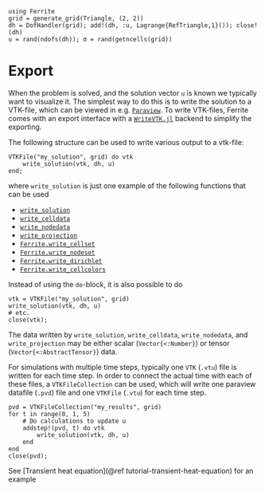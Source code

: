 ```@setup export
using Ferrite
grid = generate_grid(Triangle, (2, 2))
dh = DofHandler(grid); add!(dh, :u, Lagrange{RefTriangle,1}()); close!(dh)
u = rand(ndofs(dh)); σ = rand(getncells(grid))
```

# Export

When the problem is solved, and the solution vector `u` is known we typically
want to visualize it. The simplest way to do this is to write the solution to a
VTK-file, which can be viewed in e.g. [`Paraview`](https://www.paraview.org/).
To write VTK-files, Ferrite comes with an export interface with a 
[`WriteVTK.jl`](https://github.com/jipolanco/WriteVTK.jl) backend to simplify
the exporting.

The following structure can be used to write various output to a vtk-file:
```@example export
VTKFile("my_solution", grid) do vtk
    write_solution(vtk, dh, u)
end;
```
where `write_solution` is just one example of the following functions that can be used 

* [`write_solution`](@ref)
* [`write_celldata`](@ref)
* [`write_nodedata`](@ref)
* [`write_projection`](@ref)
* [`Ferrite.write_cellset`](@ref)
* [`Ferrite.write_nodeset`](@ref)
* [`Ferrite.write_dirichlet`](@ref)
* [`Ferrite.write_cellcolors`](@ref)

Instead of using the `do`-block, it is also possible to do
```@example export
vtk = VTKFile("my_solution", grid)
write_solution(vtk, dh, u)
# etc.
close(vtk);
```

The data written by `write_solution`, `write_celldata`, `write_nodedata`, and `write_projection` may be either scalar (`Vector{<:Number}`) or tensor (`Vector{<:AbstractTensor}`) data. 

For simulations with multiple time steps, typically one `VTK` (`.vtu`) file is written 
for each time step. In order to connect the actual time with each of these files,
a `VTKFileCollection` can be used, which will write one paraview datafile (`.pvd`)
file and one `VTKFile` (`.vtu`) for each time step. 

```@example export 
pvd = VTKFileCollection("my_results", grid)
for t in range(0, 1, 5)
    # Do calculations to update u
    addstep!(pvd, t) do vtk
        write_solution(vtk, dh, u)
    end
end
close(pvd);
```
See [Transient heat equation](@ref tutorial-transient-heat-equation) for an example